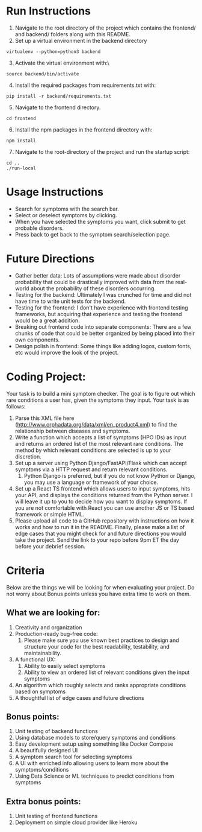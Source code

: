 # Run Instructions
1. Navigate to the root directory of the project which contains the frontend/ and backend/ folders along with this README.
2. Set up a virtual environment in the backend directory
```shell
virtualenv --python=python3 backend
```
3. Activate the virtual environment with:\
```shell
source backend/bin/activate
```
4. Install the required packages from requirements.txt with: 
```shell
pip install -r backend/requirements.txt
```
5. Navigate to the frontend directory.
```shell
cd frontend
```
6. Install the npm packages in the frontend directory with:
```shell
npm install
```
7. Navigate to the root-directory of the project and run the startup script: 
```shell
cd ..
./run-local
```

# Usage Instructions
* Search for symptoms with the search bar.
* Select or deselect symptoms by clicking.
* When you have selected the symptoms you want, click submit to get probable disorders.
* Press back to get back to the symptom search/selection page.

# Future Directions
* Gather better data: Lots of assumptions were made about disorder probability that could be drastically improved  with data from the real-world about the probability of these disorders occurring.
* Testing for the backend: Ultimately I was crunched for time and did not have time to write unit tests for the backend.
* Testing for the frontend: I don't have experience with frontend testing frameworks, but acquiring that experience and testing the frontend would be a great addition.
* Breaking out frontend code into separate components: There are a few chunks of code that could be better organized by being placed into their own components.
* Design polish in frontend: Some things like adding logos, custom fonts, etc would improve the look of the project.

# Coding Project:

Your task is to build a mini symptom checker. The goal is to figure out which rare conditions a user has, given the symptoms they input. Your task is as follows:

1. Parse this XML file here (http://www.orphadata.org/data/xml/en_product4.xml) to find the relationship between diseases and symptoms.
2. Write a function which accepts a list of symptoms (HPO IDs) as input and returns an ordered list of the most relevant rare conditions. The method by which relevant conditions are selected is up to your discretion.
3. Set up a server using Python Django/FastAPI/Flask which can accept symptoms via a HTTP request and return relevant conditions.
    1. Python Django is preferred, but if you do not know Python or Django, you may use a language or framework of your choice.
4. Set up a React TS frontend which allows users to input symptoms, hits your API, and displays the conditions returned from the Python server. I will leave it up to you to decide how you want to display symptoms. If you are not comfortable with React you can use another JS or TS based framework or simple HTML.
5. Please upload all code to a GitHub repository with instructions on how it works and how to run it in the README. Finally, please make a list of edge cases that you might check for and future directions you would take the project. Send the link to your repo before 9pm ET the day before your debrief session.

# Criteria

Below are the things we will be looking for when evaluating your project. Do not worry about Bonus points unless you have extra time to work on them.

## What we are looking for:

1. Creativity and organization
2. Production-ready bug-free code:
    1. Please make sure you use known best practices to design and structure your code for the best readability, testability, and maintainability.
3. A functional UX:
    1. Ability to easily select symptoms
    2. Ability to view an ordered list of relevant conditions given the input symptoms
4. An algorithm which roughly selects and ranks appropriate conditions based on symptoms
5. A thoughtful list of edge cases and future directions

## Bonus points:

1. Unit testing of backend functions
2. Using database models to store/query symptoms and conditions
3. Easy development setup using something like Docker Compose
4. A beautifully designed UI
5. A symptom search tool for selecting symptoms
6. A UI with enriched info allowing users to learn more about the symptoms/conditions
7. Using Data Science or ML techniques to predict conditions from symptoms

## Extra bonus points:

1. Unit testing of frontend functions
2. Deployment on simple cloud provider like Heroku
